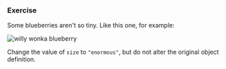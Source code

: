 <!--{ ids:[180], language:'JavaScript', type:'workshop', order: 6, name:'Change a Value', description:'Changing a value is as simple as assigning one' } -->

### Exercise

Some blueberries aren't so tiny. Like this one, for example:

![willy wonka blueberry](https://s-media-cache-ak0.pinimg.com/564x/e0/86/90/e0869095145d679c238b85387af7208a.jpg)

Change the value of `size` to `"enormous"`, but do not alter the original object definition.
